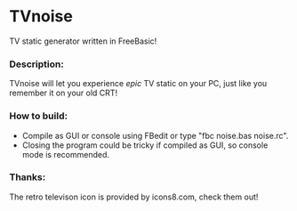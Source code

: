 # TVnoise
TV static generator written in FreeBasic!

### Description:
TVnoise will let you experience *epic* TV static on your PC, just like you remember it on your old CRT!

### How to build:
* Compile as GUI or console using FBedit or type "fbc noise.bas noise.rc".
* Closing the program could be tricky if compiled as GUI, so console mode is recommended.

### Thanks:
The retro televison icon is provided by icons8.com, check them out!
